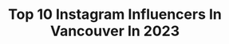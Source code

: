 ---
title: Top 10 Instagram Influencers In Vancouver In 2023
description: >-
  Find top Instagram influencers in Vancouver in 2023. Most popular hashtags: #banff #earthpix #explorebc.
platform: Instagram
hits: 1071
text_top: Discover the best Instagram accounts on inBeat.
text_bottom: inBeat aggregates 1071 Instagram influencers like this in Vancouver, Canada for you to collaborate.
profiles:
  - username: "juliiabroown"
    fullname: >-
      JULIA
    bio: >-
      Vancouver
    location: "Canada"
    followers: 14450
    engagement: 563
    commentsToLikes: 0.048084
    id: ck5c0uoxrtvkm0i119hwjq0rt
    verified: false
    hashtags: ""
  - username: "abeepinsky"
    fullname: >-
      Abee Pinsky
    bio: >-
      Vancouver
    location: "Canada"
    followers: 5435
    engagement: 1257
    commentsToLikes: 0.036314
    id: ck0tzxkhkrvm70i19x3zsj624
    verified: false
    hashtags: ""
  - username: "rachelunipan"
    fullname: >-
      rach
    bio: >-
      Vancouver
    location: "Canada"
    followers: 2339
    engagement: 1294
    commentsToLikes: 0.049036
    id: ck6tm0ojm6zbg0j71653389cq
    verified: false
    hashtags: ""
  - username: "pasha"
    fullname: >-
      Pasha Eshghi
    bio: >-
      Vancouver
    location: "Canada"
    followers: 15852
    engagement: 794
    commentsToLikes: 0.052483
    id: ck0ucoiishc870i19dgp63nj6
    verified: true
    hashtags: ""
  - username: "lifewithelliott"
    fullname: >-
      Elliott | Adventure + Travel Photographer †
    bio: >-
      Come travel the world with me 📸🗺 Let’s work together → hello@lifewithelliott.com 👇🏻 My eBooks, courses, presets, vlogs, & more! Next ✈️: Vancouver 🇨🇦
    location: "Canada"
    followers: 112572
    engagement: 740
    commentsToLikes: 0.020163
    id: ck0w2tbypq2x10i19jh48i0fy
    verified: false
    hashtags: "#beautifuldestinations, #depthsofearth, #santorini, #hikingadventures"
  - username: "love.from.steph"
    fullname: >-
      Steph | Travel & Photography
    bio: >-
      ↠ Travel Blogger in Vancouver, BC ⩕ Sharing travel inspo and tips for Canada & US 💌 info@lovefromsteph.com ↡ Travel, Road Trips & Hiking Guides
    location: "Canada"
    followers: 10264
    engagement: 415
    commentsToLikes: 0.180454
    id: cky7uz2b5kbee0j23q93nqs2e
    verified: false
    hashtags: "#vancouvercanada, #vancouverviews, #thingstodoinvancouver, #beautifulbritishcolumbia"
  - username: "siberian_reinhardt"
    fullname: >-
      𝐑𝐞𝐢𝐧𝐡𝐚𝐫𝐝𝐭 🧶
    bio: >-
      ‣ Full-time travel cat ‣ Ft. @perseus_purrs & @alifeonpaws 📍Vancouver, BC 🇨🇦
    location: "Canada"
    followers: 383383
    engagement: 841
    commentsToLikes: 0.006631
    id: ck0w6xg7maq0g0i19rzpeh0oc
    verified: false
    hashtags: "#canada, #cutepets, #travelblog, #travelcat"
  - username: "yakeandmarie"
    fullname: >-
      JAKE & MARIE 🇨🇦
    bio: >-
      Photographers & travel bloggers from Vancouver, BC ↓ hiking, camping, & road-tripping tips 🏔 ↓ check out the blog & new reels yakeandmarie@gmail.com
    location: "Canada"
    followers: 50132
    engagement: 383
    commentsToLikes: 0.080729
    id: ckpn0txlc3n1z0j231bpbkko6
    verified: false
    hashtags: "#hikingtheglobe, #luxurytravel, #tourcanada, #optoutside"
  - username: "theoretically.teddy"
    fullname: >-
      Teddy
    bio: >-
      🌎🐾😾 The Grumpy Cat Explorer Cat friendly travel and adventures 📍Vancouver, BC 🇨🇦
    location: "Canada"
    followers: 65021
    engagement: 264
    commentsToLikes: 0.047200
    id: ck1365v164w8e0i19d4uhfc8k
    verified: false
    hashtags: "#theoreticallyteddy, #cutecats, #adventurecats, #explore"
  - username: "petitelittleseveryday"
    fullname: >-
      Melissa Philipchalk
    bio: >-
      Top 30 Vancouver Mom Blogger Mama of 4 sharing our adventures! Motherhood and everyday life. DM for collaborations Email petitelittles@gmail.com
    location: "Canada"
    followers: 10868
    engagement: 109
    commentsToLikes: 0.391781
    id: ckmw1u11x8mpg0j23xikgaffc
    verified: false
    hashtags: "#shelfies, #cbxriflepaperco, #shelfieinspo, #autumndecor"
---